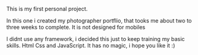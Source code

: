 This is my first personal project.

In this one i created my photographer portflio, that tooks me about two to three weeks to complete. It is not designed for mobiles

I didnt use any framework, i decided this just to keep training my basic skills. Html Css and JavaScript. 
It has no magic, i hope you like it :)
